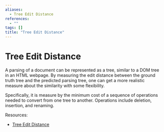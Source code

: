 ```yaml
---
aliases:
  - Tree Edit Distance
references:
  - ""
tags: []
title: "Tree Edit Distance"
---
```


# Tree Edit Distance

A parsing of a document can be represented as a tree, similar to a DOM tree in an HTML webpage. By measuring the edit distance between the ground truth tree and the predicted parsing tree, one can get a more realistic measure about the similarity with some flexibility.

Specifically, it is measure by the minimum cost of a sequence of operations needed to convert from one tree to another. Operations include deletion, insertion, and renaming.

Resources:
- [Tree Edit Distance](http://tree-edit-distance.dbresearch.uni-salzburg.at/)